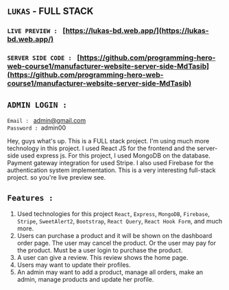 ## `LUKAS` - FULL STACK

### `LIVE PREVIEW : ` [https://lukas-bd.web.app/](https://lukas-bd.web.app/)

### `SERVER SIDE CODE : ` [https://github.com/programming-hero-web-course1/manufacturer-website-server-side-MdTasib](https://github.com/programming-hero-web-course1/manufacturer-website-server-side-MdTasib)

## `ADMIN LOGIN : `

`Email : ` admin@gmail.com <br>
`Password : `admin00

Hey, guys what's up. This is a FULL stack project. I'm using much more technology in this project. I used React JS for the frontend and the server-side used express js. For this project, I used MongoDB on the database. Payment gateway integration for used Stripe. I also used Firebase for the authentication system implementation. This is a very interesting full-stack project. so you're live preview see.

## `Features : `

1. Used technologies for this project `React`, `Express`, `MongoDB`, `Firebase`, `Stripe`, `SweetAlert2`, `Bootstrap`, `React Query`, `React Hook Form`, and much more.
2. Users can purchase a product and it will be shown on the dashboard order page. The user may cancel the product. Or the user may pay for the product. Must be a user login to purchase the product.
3. A user can give a review. This review shows the home page.
4. Users may want to update their profiles.
5. An admin may want to add a product, manage all orders, make an admin, manage products and update her profile.
